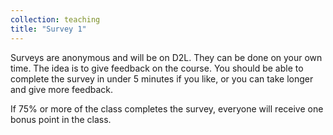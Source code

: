 ```yaml
---
collection: teaching
title: "Survey 1"
---
```


Surveys are anonymous and will be on D2L. They can be done on your own time. The idea is to
give feedback on the course. You should be able to complete the survey in under
5 minutes if you like, or you can take longer and give more feedback.

If 75% or more of the class completes the survey, everyone will receive one
bonus point in the class.
